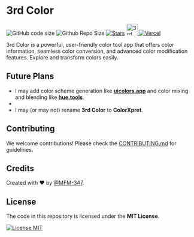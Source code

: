 # 3rd Color

![GitHub code size](https://img.shields.io/github/languages/code-size/MFM-347/3rd-Color?style=for-the-badge)
![Github Repo Size](https://img.shields.io/github/repo-size/MFM-347/3rd-Color?style=for-the-badge)
[![Stars](https://img.shields.io/github/stars/MFM-347/3rd-Color?style=for-the-badge)](https://github.com/MFM-347/3rd-Color/stargazers)
<a href="https://www.producthunt.com/posts/3rd-color?embed=true&utm_source=badge-featured&utm_medium=badge&utm_souce=badge-3rd&#0045;color" target="_blank">
<img src="https://api.producthunt.com/widgets/embed-image/v1/featured.svg?post_id=939594&theme=light" alt="3rd Color - Color Tools for Designers & Developers | Product Hunt" height="30" />
</a>
[![Vercel](https://vercelbadge.vercel.app/api/MFM-347/3rd-Color?style=for-the-badge)](https://3color.vercel.app/)

3rd Color is a powerful, user-friendly color tool app that offers color information, seamless color conversion, and advanced color modification features. Explore and transform colors easily.

## Future Plans

- I may add color scheme generation like **[uicolors.app](https://uicolors.app/)** and color mixing and blending like **[hue.tools](https://hue.tools/)**.
-
- I may (or may not) rename **3rd Color** to **ColorXpret**.

## Contributing

We welcome contributions! Please check the [CONTRIBUTING.md](./CONTRIBUTING.md) for guidelines.

## Credits

Created with ❤️ by [@MFM-347](https://github.com/mfm-347).

## License

The code in this repository is licensed under the **MIT License**.

[![License MIT](https://img.shields.io/badge/License-MIT-green.svg?style=for-the-badge)](./LICENSE)
